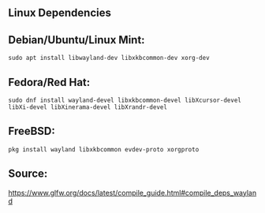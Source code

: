 ## Linux Dependencies

## Debian/Ubuntu/Linux Mint:

```
sudo apt install libwayland-dev libxkbcommon-dev xorg-dev
```

## Fedora/Red Hat:

```
sudo dnf install wayland-devel libxkbcommon-devel libXcursor-devel libXi-devel libXinerama-devel libXrandr-devel
```

## FreeBSD:

```
pkg install wayland libxkbcommon evdev-proto xorgproto
```

## Source:

https://www.glfw.org/docs/latest/compile_guide.html#compile_deps_wayland
